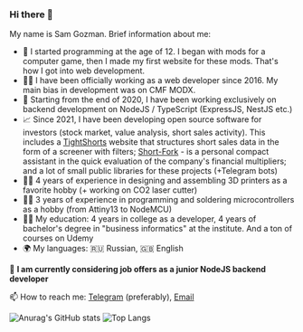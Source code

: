 ### Hi there 👋
My name is Sam Gozman. Brief information about me:

- 🍼 I started programming at the age of 12. I began with mods for a computer game, then I made my first website for these mods. That's how I got into web development.
- 👨‍💻 I have been officially working as a web developer since 2016. My main bias in development was on CMF MODX.
- 👾 Starting from the end of 2020, I have been working exclusively on backend development on NodeJS / TypeScript (ExpressJS, NestJS etc.)
- 📈 Since 2021, I have been developing open source software for investors (stock market, value analysis, short sales activity). This includes a [TightShorts](https://tightshorts.ru/) website that structures short sales data in the form of a screener with filters; [Short-Fork](https://short-fork.herokuapp.com/) - is a personal compact assistant in the quick evaluation of the company's financial multipliers; and a lot of small public libraries for these projects (+Telegram bots)
- 🧑‍🔧 4 years of experience in designing and assembling 3D printers as a favorite hobby (+ working on CO2 laser cutter)
- 🧑‍🔬 3 years of experience in programming and soldering microcontrollers as a hobby (from Attiny13 to NodeMCU)
- 👨‍🎓 My education: 4 years in college as a developer, 4 years of bachelor's degree in "business informatics" at the institute. And a ton of courses on Udemy
- 🌍 My languages: 🇷🇺 Russian, 🇬🇧 English

💼 **I am currently considering job offers as a junior NodeJS backend developer**

📫 How to reach me: [Telegram](https://t.me/samgozman) (preferably), [Email](mailto:sam@gozman.space)

![Anurag's GitHub stats](https://github-readme-stats.vercel.app/api?username=samgozman&count_private=true&hide=contribs&show_icons=true&theme=dark)
![Top Langs](https://github-readme-stats.vercel.app/api/top-langs/?username=samgozman&layout=compact&theme=dark)

